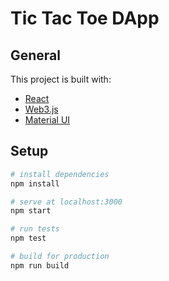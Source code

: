 # Tic Tac Toe DApp

## General

This project is built with:

- [React](https://reactjs.org/)
- [Web3.js](https://web3js.readthedocs.io/en/1.0/index.html)
- [Material UI](https://material-ui-next.com/)

## Setup

```bash
# install dependencies
npm install

# serve at localhost:3000 
npm start

# run tests
npm test

# build for production
npm run build
```
